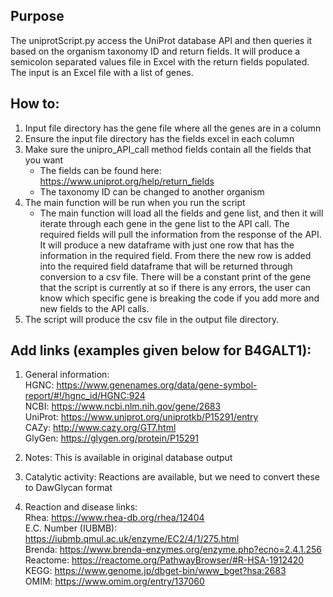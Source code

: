 ## Purpose
The uniprotScript.py access the UniProt database API and then queries it based on 
the organism taxonomy ID and return fields. It will produce a semicolon separated values file in Excel with the return fields
populated. The input is an Excel file with a list of genes. 

## How to:
1. Input file directory has the gene file where all the genes are in a column
2. Ensure the input file directory has the fields excel in each column
3. Make sure the unipro_API_call method fields contain all the fields that you want
   - The fields can be found here: https://www.uniprot.org/help/return_fields
   - The taxonomy ID can be changed to another organism
4. The main function will be run when you run the script
   - The main function will load all the fields and gene list, and then it will iterate through each gene in the gene list 
   to the API call. The required fields will pull the information from the response of the API. It will produce a new dataframe with just one
   row that has the information in the required field. From there the new row is added into the required field dataframe that 
   will be returned through conversion to a csv file. There will be a constant print of the gene that the script is currently
   at so if there is any errors, the user can know which specific gene is breaking the code if you add more and new fields to the API calls.
5. The script will produce the csv file in the output file directory.

## Add links (examples given below for B4GALT1):
1. General information:  
HGNC: https://www.genenames.org/data/gene-symbol-report/#!/hgnc_id/HGNC:924  
NCBI: https://www.ncbi.nlm.nih.gov/gene/2683  
UniProt: https://www.uniprot.org/uniprotkb/P15291/entry  
CAZy: http://www.cazy.org/GT7.html  
GlyGen: https://glygen.org/protein/P15291

2. Notes:
This is available in original database output

3. Catalytic activity:
Reactions are available, but we need to convert these to DawGlycan format

4. Reaction and disease links:  
Rhea: https://www.rhea-db.org/rhea/12404  
E.C. Number (IUBMB): https://iubmb.qmul.ac.uk/enzyme/EC2/4/1/275.html  
Brenda: https://www.brenda-enzymes.org/enzyme.php?ecno=2.4.1.256  
Reactome: https://reactome.org/PathwayBrowser/#R-HSA-1912420  
KEGG: https://www.genome.jp/dbget-bin/www_bget?hsa:2683  
OMIM: https://www.omim.org/entry/137060
